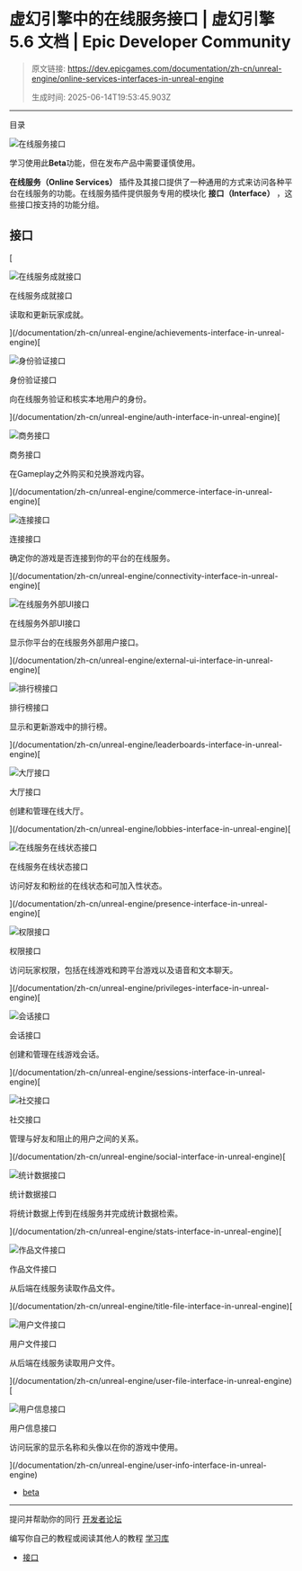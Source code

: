 # 虚幻引擎中的在线服务接口 | 虚幻引擎 5.6 文档 | Epic Developer Community

> 原文链接: https://dev.epicgames.com/documentation/zh-cn/unreal-engine/online-services-interfaces-in-unreal-engine
> 
> 生成时间: 2025-06-14T19:53:45.903Z

---

目录

![在线服务接口](https://dev.epicgames.com/community/api/documentation/image/6b9d24d9-ba78-41e4-8c12-55897a8d990f?resizing_type=fill&width=1920&height=335)

学习使用此**Beta**功能，但在发布产品中需要谨慎使用。

**在线服务（Online Services）** 插件及其接口提供了一种通用的方式来访问各种平台在线服务的功能。在线服务插件提供服务专用的模块化 **接口（Interface）** ，这些接口按支持的功能分组。

## 接口

[

![在线服务成就接口](https://d1iv7db44yhgxn.cloudfront.net/documentation/images/04c369a3-e1dc-4d93-b8ee-b722de25a2b4/placeholder_topic.png)

在线服务成就接口

读取和更新玩家成就。





](/documentation/zh-cn/unreal-engine/achievements-interface-in-unreal-engine)[

![身份验证接口](https://d1iv7db44yhgxn.cloudfront.net/documentation/images/b8807aa0-2f99-4cb0-9ab6-339dd104ba47/placeholder_topic.png)

身份验证接口

向在线服务验证和核实本地用户的身份。





](/documentation/zh-cn/unreal-engine/auth-interface-in-unreal-engine)[

![商务接口](https://d1iv7db44yhgxn.cloudfront.net/documentation/images/c82fc04d-c004-4828-8446-e94764cb129c/placeholder_topic.png)

商务接口

在Gameplay之外购买和兑换游戏内容。





](/documentation/zh-cn/unreal-engine/commerce-interface-in-unreal-engine)[

![连接接口](https://d1iv7db44yhgxn.cloudfront.net/documentation/images/6cd5a99d-7b3e-463c-b26c-b6fb6e0b7334/placeholder_topic.png)

连接接口

确定你的游戏是否连接到你的平台的在线服务。





](/documentation/zh-cn/unreal-engine/connectivity-interface-in-unreal-engine)[

![在线服务外部UI接口](https://d1iv7db44yhgxn.cloudfront.net/documentation/images/580bb7e6-790d-4f66-b11b-6b69fe0aa63e/placeholder_topic.png)

在线服务外部UI接口

显示你平台的在线服务外部用户接口。





](/documentation/zh-cn/unreal-engine/external-ui-interface-in-unreal-engine)[

![排行榜接口](https://d1iv7db44yhgxn.cloudfront.net/documentation/images/e270087c-d603-4c5e-9b3f-47e08c58bcb7/placeholder_topic.png)

排行榜接口

显示和更新游戏中的排行榜。





](/documentation/zh-cn/unreal-engine/leaderboards-interface-in-unreal-engine)[

![大厅接口](https://d1iv7db44yhgxn.cloudfront.net/documentation/images/b8e2e273-ff72-486f-aa95-c06507b3f7ac/placeholder_topic.png)

大厅接口

创建和管理在线大厅。





](/documentation/zh-cn/unreal-engine/lobbies-interface-in-unreal-engine)[

![在线服务在线状态接口](https://d1iv7db44yhgxn.cloudfront.net/documentation/images/99be0573-1896-4c55-8e68-f61c8bc6d669/placeholder_topic.png)

在线服务在线状态接口

访问好友和粉丝的在线状态和可加入性状态。





](/documentation/zh-cn/unreal-engine/presence-interface-in-unreal-engine)[

![权限接口](https://d1iv7db44yhgxn.cloudfront.net/documentation/images/f6a47258-ef02-4f8d-9bb8-c236f5346aa4/placeholder_topic.png)

权限接口

访问玩家权限，包括在线游戏和跨平台游戏以及语音和文本聊天。





](/documentation/zh-cn/unreal-engine/privileges-interface-in-unreal-engine)[

![会话接口](https://d1iv7db44yhgxn.cloudfront.net/documentation/images/8308c799-dca1-45c7-a39c-fcc5c3c41762/placeholder_topic.png)

会话接口

创建和管理在线游戏会话。





](/documentation/zh-cn/unreal-engine/sessions-interface-in-unreal-engine)[

![社交接口](https://d1iv7db44yhgxn.cloudfront.net/documentation/images/407a5538-37a0-41f6-8a30-26e02911efa1/placeholder_topic.png)

社交接口

管理与好友和阻止的用户之间的关系。





](/documentation/zh-cn/unreal-engine/social-interface-in-unreal-engine)[

![统计数据接口](https://d1iv7db44yhgxn.cloudfront.net/documentation/images/b7fd812c-cebe-4224-8395-dfa36173a790/placeholder_topic.png)

统计数据接口

将统计数据上传到在线服务并完成统计数据检索。





](/documentation/zh-cn/unreal-engine/stats-interface-in-unreal-engine)[

![作品文件接口](https://d1iv7db44yhgxn.cloudfront.net/documentation/images/fa571169-ad90-495d-a811-fdfb0210eb88/placeholder_topic.png)

作品文件接口

从后端在线服务读取作品文件。





](/documentation/zh-cn/unreal-engine/title-file-interface-in-unreal-engine)[

![用户文件接口](https://d1iv7db44yhgxn.cloudfront.net/documentation/images/fc038434-e9e5-4e3b-bff7-8893c738a5fa/placeholder_topic.png)

用户文件接口

从后端在线服务读取用户文件。





](/documentation/zh-cn/unreal-engine/user-file-interface-in-unreal-engine)[

![用户信息接口](https://d1iv7db44yhgxn.cloudfront.net/documentation/images/a91bdd94-c2aa-4035-85b6-5206547e7705/placeholder_topic.png)

用户信息接口

访问玩家的显示名称和头像以在你的游戏中使用。





](/documentation/zh-cn/unreal-engine/user-info-interface-in-unreal-engine)

-   [beta](https://dev.epicgames.com/community/search?query=beta)

* * *

提问并帮助你的同行 [开发者论坛](https://forums.unrealengine.com/categories?tag=unreal-engine)

编写你自己的教程或阅读其他人的教程 [学习库](https://dev.epicgames.com/community/unreal-engine/learning)

-   [接口](/documentation/zh-cn/unreal-engine/online-services-interfaces-in-unreal-engine#%E6%8E%A5%E5%8F%A3)